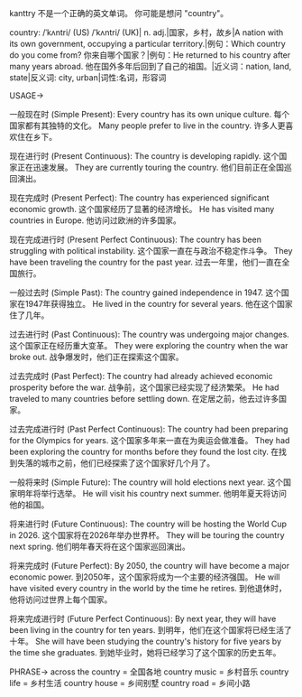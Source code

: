 kanttry 不是一个正确的英文单词。 你可能是想问 "country"。 

country: /ˈkʌntri/ (US) /ˈkʌntri/ (UK)| n. adj.|国家，乡村，故乡|A nation with its own government, occupying a particular territory.|例句：Which country do you come from? 你来自哪个国家？|例句：He returned to his country after many years abroad.  他在国外多年后回到了自己的祖国。|近义词：nation, land, state|反义词: city, urban|词性:名词，形容词


USAGE->

一般现在时 (Simple Present):
Every country has its own unique culture. 每个国家都有其独特的文化。
Many people prefer to live in the country. 许多人更喜欢住在乡下。

现在进行时 (Present Continuous):
The country is developing rapidly.  这个国家正在迅速发展。
They are currently touring the country. 他们目前正在全国巡回演出。

现在完成时 (Present Perfect):
The country has experienced significant economic growth. 这个国家经历了显著的经济增长。
He has visited many countries in Europe. 他访问过欧洲的许多国家。

现在完成进行时 (Present Perfect Continuous):
The country has been struggling with political instability. 这个国家一直在与政治不稳定作斗争。
They have been traveling the country for the past year. 过去一年里，他们一直在全国旅行。

一般过去时 (Simple Past):
The country gained independence in 1947.  这个国家在1947年获得独立。
He lived in the country for several years. 他在这个国家住了几年。

过去进行时 (Past Continuous):
The country was undergoing major changes. 这个国家正在经历重大变革。
They were exploring the country when the war broke out. 战争爆发时，他们正在探索这个国家。

过去完成时 (Past Perfect):
The country had already achieved economic prosperity before the war.  战争前，这个国家已经实现了经济繁荣。
He had traveled to many countries before settling down. 在定居之前，他去过许多国家。

过去完成进行时 (Past Perfect Continuous):
The country had been preparing for the Olympics for years. 这个国家多年来一直在为奥运会做准备。
They had been exploring the country for months before they found the lost city. 在找到失落的城市之前，他们已经探索了这个国家好几个月了。

一般将来时 (Simple Future):
The country will hold elections next year. 这个国家明年将举行选举。
He will visit his country next summer. 他明年夏天将访问他的祖国。

将来进行时 (Future Continuous):
The country will be hosting the World Cup in 2026.  这个国家将在2026年举办世界杯。
They will be touring the country next spring. 他们明年春天将在这个国家巡回演出。

将来完成时 (Future Perfect):
By 2050, the country will have become a major economic power. 到2050年，这个国家将成为一个主要的经济强国。
He will have visited every country in the world by the time he retires. 到他退休时，他将访问过世界上每个国家。

将来完成进行时 (Future Perfect Continuous):
By next year, they will have been living in the country for ten years. 到明年，他们在这个国家将已经生活了十年。
She will have been studying the country's history for five years by the time she graduates. 到她毕业时，她将已经学习了这个国家的历史五年。


PHRASE->
across the country = 全国各地
country music = 乡村音乐
country life = 乡村生活
country house = 乡间别墅
country road = 乡间小路
